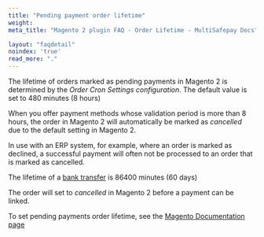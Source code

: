```yaml
---
title: "Pending payment order lifetime"
weight:
meta_title: "Magento 2 plugin FAQ - Order Lifetime - MultiSafepay Docs"

layout: "faqdetail"
noindex: 'true'
read_more: "."
---
```


The lifetime of orders marked as pending payments in Magento 2 is determined by the _Order Cron Settings configuration_. The default value is set to 480 minutes (8 hours)

When you offer payment methods whose validation period is more than 8 hours, the order in Magento 2 will automatically be marked as _cancelled_ due to the default setting in Magento 2.

In use with an ERP system, for example, where an order is marked as declined, a successful payment will often not be processed to an order that is marked as cancelled.

The lifetime of a [bank transfer](/payments/methods/banks/bank-transfer/#how-does-it-work) is 86400 minutes (60 days)

The order will set to _cancelled_ in Magento 2 before a payment can be linked.

To set pending payments order lifetime, see the [Magento Documentation page](https://docs.magento.com/m2/ee/user_guide/sales/order-pending-payment-lifetime.html)
